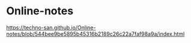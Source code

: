 # Online-notes
https://techno-san.github.io/Online-notes/blob/544bee9be5895b45316b2189c26c22a7faf98a9a/index.html
